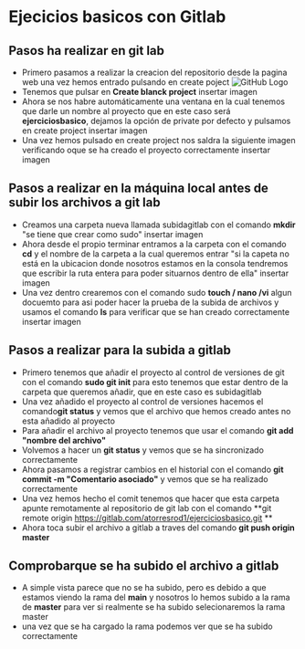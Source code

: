 # Ejecicios basicos con Gitlab

## Pasos ha realizar en git lab
- Primero pasamos a realizar la creacion del repositorio desde la pagina web una vez hemos entrado pulsando en create poject ![GitHub Logo](/images/logo.png)
- Tenemos que pulsar en **Create blanck project** insertar imagen
- Ahora se nos habre automáticamente una ventana en la cual tenemos que darle un nombre al proyecto que en este caso será **ejerciciosbasico**, dejamos la opción de private por defecto y pulsamos en create project insertar imagen
- Una vez hemos pulsado en create project nos saldra la siguiente imagen verificando oque se ha creado el proyecto correctamente insertar imagen

## Pasos a realizar en la máquina local antes de subir los archivos a git lab
- Creamos una carpeta nueva llamada subidagitlab con el comando **mkdir** "se tiene que crear como sudo" insertar imagen
- Ahora desde el propio terminar entramos a la carpeta con el comando **cd** y el nombre de la carpeta a la cual queremos entrar "si la capeta no está en la ubicacion donde nosotros estamos en la consola tendremos que escribir la ruta entera para poder situarnos dentro de ella" insertar imagen
- Una vez dentro crearemos con el comando sudo **touch / nano /vi** algun docuemto para asi poder hacer la prueba de la subida de archivos y usamos el comando **ls** para verificar que se han creado correctamente insertar imagen

## Pasos a realizar para la subida a gitlab
- Primero tenemos que añadir el proyecto al control de versiones de git con el comando **sudo git init** para esto tenemos que estar dentro de la carpeta que queremos añadir, que en este caso es subidagitlab
- Una vez añadido el proyecto al control de versiones hacemos el comando**git status** y vemos que el archivo que hemos creado antes no esta añadido al proyecto
- Para añadir el archivo al proyecto tenemos que usar el comando **git add "nombre del archivo"**
- Volvemos a hacer un **git status** y vemos que se ha sincronizado correctamente
- Ahora pasamos a registrar cambios en el historial con el comando **git commit -m "Comentario asociado"** y vemos que se ha realizado correctamente
- Una vez hemos hecho el comit tenemos que hacer que esta carpeta apunte remotamente al repositorio de git lab con el comando **git remote origin https://gitlab.com/atorresrod1/ejerciciosbasico.git **
- Ahora toca subir el archivo a gitlab a traves del comando **git push origin master**

## Comprobarque se ha subido el archivo a gitlab
- A simple vista parece que no se ha subido, pero es debido a que estamos viendo la rama del **main** y nosotros lo hemos subido a la rama de **master** para ver si realmente se ha subido selecionaremos la rama master
- una vez que se ha cargado la rama podemos ver que se ha subido correctamente
